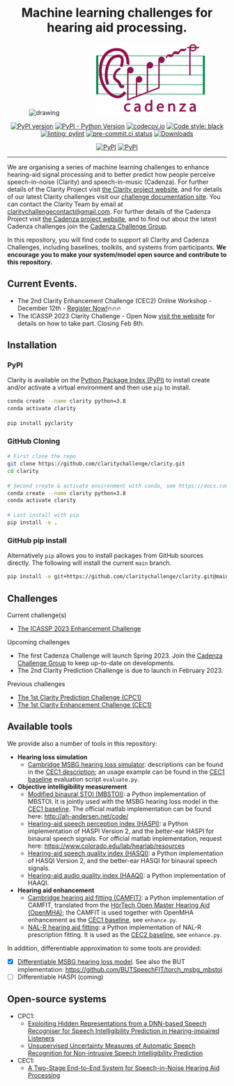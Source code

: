 <div align="center">

# Machine learning challenges for hearing aid processing.

<p align="center">
  <img src="docs/images/earfinal_clarity_customColour.png" alt="drawing" width="200" hspace="40"/>

  <img src="docs/images/cadenza_logo.png" alt="Cadenza Challenge" width="250" hspace="40"/>

<p>

[![PyPI version](https://badge.fury.io/py/pyclarity.svg)](https://badge.fury.io/py/pyclarity)
[![PyPI - Python Version](https://img.shields.io/pypi/pyversions/pyclarity)](https://pypi.org/project/pyclarity/)
[![codecov.io](https://codecov.io/github/claritychallenge/clarity/coverage.svg?branch=main)](https://app.codecov.io/gh/claritychallenge/clarity)
[![Code style: black](https://img.shields.io/badge/code%20style-black-000000.svg)](https://github.com/psf/black)
[![linting: pylint](https://img.shields.io/badge/linting-pylint-yellowgreen)](https://github.com/PyCQA/pylint)
[![pre-commit.ci status](https://results.pre-commit.ci/badge/github/claritychallenge/clarity/main.svg)](https://results.pre-commit.ci/latest/github/claritychallenge/clarity/main)
[![Downloads](https://pepy.tech/badge/pyclarity)](https://pepy.tech/project/pyclarity)

[![PyPI](https://img.shields.io/static/v1?label=ICASSP%202023%20Challenge%20-%20pypi&message=v0.2.1&color=orange)](https://pypi.org/project/pyclarity/0.2.1/)
[![PyPI](https://img.shields.io/static/v1?label=CEC2%20Challenge%20-%20pypi&message=v0.1.1&color=orange)](https://pypi.org/project/pyclarity/0.1.1/)
</p>

</div>

--------------------------------------------------------------------------------

We are organising a series of machine learning challenges to enhance hearing-aid signal processing and to better predict
how people perceive speech-in-noise (Clarity) and speech-in-music (Cadenza). For further details of the Clarity Project
visit [the Clarity project website](http://claritychallenge.org/), and for details of our latest Clarity challenges
visit our [challenge documentation site](https://claritychallenge.github.io/clarity_CC_doc/). You can contact the
Clarity Team by email at [claritychallengecontact@gmail.com](claritychallengecontact@gmail.com). For further details of
the Cadenza Project visit [the Cadenza project website](http://cadenzachallenge.org/), and to find out about the latest
Cadenza challenges join the [Cadenza Challenge Group](https://groups.google.com/g/cadenza-challenge).

In this repository, you will find code to support all Clarity and Cadenza Challenges, including baselines, toolkits, and
systems from participants. **We encourage you to make your system/model open source and contribute to this repository.**

## Current Events.

- The 2nd Clarity Enhancement Challenge (CEC2) Online Workshop - December 12th - [Register Now!](https://claritychallenge.org/clarity2022-CEC2-workshop/):fire::fire::fire:
- The ICASSP 2023 Clarity Challenge - Open Now [visit the website](https://claritychallenge.org/ICASSP2023_announcement_page/) for details on how to take part. Closing Feb 8th.

## Installation

### PyPI

Clarity is available on the [Python Package Index (PyPI)](https://pypi.org/project/pyclarity) to install create and/or
activate a virtual environment and then use `pip` to install.

``` bash
conda create --name clarity python=3.8
conda activate clarity

pip install pyclarity
```

### GitHub Cloning

```bash
# First clone the repo
git clone https://github.com/claritychallenge/clarity.git
cd clarity

# Second create & activate environment with conda, see https://docs.conda.io/projects/conda/en/latest/user-guide/install/index.html
conda create --name clarity python=3.8
conda activate clarity

# Last install with pip
pip install -e .
```

### GitHub pip install

Alternatively `pip` allows you to install packages from GitHub sources directly. The following will install the current
`main` branch.

``` bash
pip install -e git+https://github.com/claritychallenge/clarity.git@main
```

## Challenges

Current challenge(s)

- [The ICASSP 2023 Enhancement Challenge](./recipes/icassp_2023)

Upcoming challenges

- The first Cadenza Challenge will launch Spring 2023. Join the [Cadenza Challenge
  Group](https://groups.google.com/g/cadenza-challenge) to keep up-to-date on developments.
- The 2nd Clarity Prediction Challenge is due to launch in February 2023.

Previous challenges

- [The 1st Clarity Prediction Challenge (CPC1)](./recipes/cpc1)
- [The 1st Clarity Enhancement Challenge (CEC1)](./recipes/cec1)

## Available tools

We provide also a number of tools in this repository:

- **Hearing loss simulation**
  - [Cambridge MSBG hearing loss simulator](./clarity/evaluator/msbg): descriptions can be found in the [CEC1
      description](./recipes/cec1); an usage example can be found in the [CEC1 baseline](./recipes/cec1/baseline)
      evaluation script `evaluate.py`.
- **Objective intelligibility measurement**
  - [Modified binaural STOI (MBSTOI)](./clarity/evaluator/mbstoi/mbstoi.py): a Python implementation of MBSTOI. It is
      jointly used with the MSBG hearing loss model in the [CEC1 baseline](./recipes/cec1/baseline). The official matlab
      implementation can be found here: <http://ah-andersen.net/code/>
  - [Hearing-aid speech perception index (HASPI)](./clarity/evaluator/haspi/haspi.py): a Python implementation of
      HASPI Version 2, and the better-ear HASPI for binaural speech signals. For official matlab implementation, request here: <https://www.colorado.edu/lab/hearlab/resources>
  - [Hearing-aid speech quality index (HASQI)](./clarity/evaluator/hasqi/hasqi.py): a Python implementation of
      HASQI Version 2, and the better-ear HASQI for binaural speech signals.
  - [Hearing-aid audio quality index (HAAQI)](./clarity/evaluator/haaqi/haaqi.py): a Python implementation of
      HAAQI.
- **Hearing aid enhancement**
  - [Cambridge hearing aid fitting (CAMFIT)](./clarity/enhancer/gha/gainrule_camfit.py): a Python implementation of CAMFIT, translated from the [HörTech Open Master Hearing Aid (OpenMHA)](http://www.openmha.org/about/); the CAMFIT is used together with OpenMHA enhancement as the [CEC1 baseline](./recipes/cec1/baseline), see `enhance.py`.
  - [NAL-R hearing aid fitting](./clarity/enhancer/nalr.py): a Python implementation of NAL-R prescription fitting. It is used as the [CEC2 baseline](./recipes/cec2/baseline), see `enhance.py`.

In addition, differentiable approximation to some tools are provided:

- [x] [Differentiable MSBG hearing loss model](./clarity/predictor/torch_msbg.py). See also the BUT implementation:
      <https://github.com/BUTSpeechFIT/torch_msbg_mbstoi>
- [ ] Differentiable HASPI (coming)

## Open-source systems

- CPC1:
  - [Exploiting Hidden Representations from a DNN-based Speech Recogniser for Speech Intelligibility Prediction in
    Hearing-impaired Listeners](./recipes/cpc1/e032_sheffield)
  - [Unsupervised Uncertainty Measures of Automatic Speech Recognition for Non-intrusive Speech Intelligibility
    Prediction](./recipes/cpc1/e029_sheffield)
- CEC1:
  - [A Two-Stage End-to-End System for Speech-in-Noise Hearing Aid Processing](./recipes/cec1/e009_sheffield)
